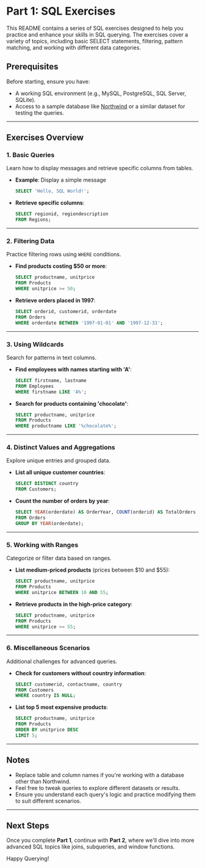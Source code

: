 # Part 1: SQL Exercises

This README contains a series of SQL exercises designed to help you practice and enhance your skills in SQL querying. The exercises cover a variety of topics, including basic SELECT statements, filtering, pattern matching, and working with different data categories. 

## Prerequisites

Before starting, ensure you have:
- A working SQL environment (e.g., MySQL, PostgreSQL, SQL Server, SQLite).
- Access to a sample database like [Northwind](https://github.com/microsoft/sql-server-samples/tree/master/samples/databases/northwind-pubs) or a similar dataset for testing the queries.

---

## Exercises Overview

### **1. Basic Queries**
Learn how to display messages and retrieve specific columns from tables.

- **Example**: Display a simple message
  ```sql
  SELECT 'Hello, SQL World!';
  ```

- **Retrieve specific columns**:
  ```sql
  SELECT regionid, regiondescription
  FROM Regions;
  ```

---

### **2. Filtering Data**
Practice filtering rows using `WHERE` conditions.

- **Find products costing $50 or more**:
  ```sql
  SELECT productname, unitprice
  FROM Products
  WHERE unitprice >= 50;
  ```

- **Retrieve orders placed in 1997**:
  ```sql
  SELECT orderid, customerid, orderdate
  FROM Orders
  WHERE orderdate BETWEEN '1997-01-01' AND '1997-12-31';
  ```

---

### **3. Using Wildcards**
Search for patterns in text columns.

- **Find employees with names starting with 'A'**:
  ```sql
  SELECT firstname, lastname
  FROM Employees
  WHERE firstname LIKE 'A%';
  ```

- **Search for products containing 'chocolate'**:
  ```sql
  SELECT productname, unitprice
  FROM Products
  WHERE productname LIKE '%chocolate%';
  ```

---

### **4. Distinct Values and Aggregations**
Explore unique entries and grouped data.

- **List all unique customer countries**:
  ```sql
  SELECT DISTINCT country
  FROM Customers;
  ```

- **Count the number of orders by year**:
  ```sql
  SELECT YEAR(orderdate) AS OrderYear, COUNT(orderid) AS TotalOrders
  FROM Orders
  GROUP BY YEAR(orderdate);
  ```

---

### **5. Working with Ranges**
Categorize or filter data based on ranges.

- **List medium-priced products** (prices between $10 and $55):
  ```sql
  SELECT productname, unitprice
  FROM Products
  WHERE unitprice BETWEEN 10 AND 55;
  ```

- **Retrieve products in the high-price category**:
  ```sql
  SELECT productname, unitprice
  FROM Products
  WHERE unitprice >= 55;
  ```

---

### **6. Miscellaneous Scenarios**
Additional challenges for advanced queries.

- **Check for customers without country information**:
  ```sql
  SELECT customerid, contactname, country
  FROM Customers
  WHERE country IS NULL;
  ```

- **List top 5 most expensive products**:
  ```sql
  SELECT productname, unitprice
  FROM Products
  ORDER BY unitprice DESC
  LIMIT 5;
  ```

---

## Notes

- Replace table and column names if you're working with a database other than Northwind.
- Feel free to tweak queries to explore different datasets or results.
- Ensure you understand each query's logic and practice modifying them to suit different scenarios.

---

## Next Steps

Once you complete **Part 1**, continue with **Part 2**, where we'll dive into more advanced SQL topics like joins, subqueries, and window functions.

Happy Querying!
